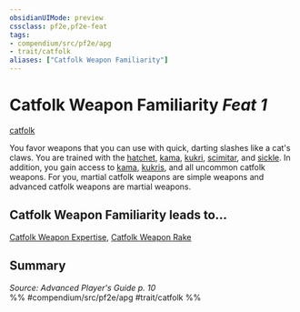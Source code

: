 ```yaml
---
obsidianUIMode: preview
cssclass: pf2e,pf2e-feat
tags:
- compendium/src/pf2e/apg
- trait/catfolk
aliases: ["Catfolk Weapon Familiarity"]
---
```

# Catfolk Weapon Familiarity  *Feat 1*  
[catfolk](rules/traits/catfolk-b1.md)  


You favor weapons that you can use with quick, darting slashes like a cat's claws. You are trained with the [hatchet](compendium/equipment/items/hatchet.md), [kama](compendium/equipment/items/kama.md), [kukri](compendium/equipment/items/kukri.md), [scimitar](compendium/equipment/items/scimitar.md), and [sickle](compendium/equipment/items/sickle.md). In addition, you gain access to [kama](compendium/equipment/items/kama.md), [kukris](compendium/equipment/items/kukri.md), and all uncommon catfolk weapons. For you, martial catfolk weapons are simple weapons and advanced catfolk weapons are martial weapons.

## Catfolk Weapon Familiarity leads to...

[Catfolk Weapon Expertise](compendium/feats/catfolk-weapon-expertise-apg.md), [Catfolk Weapon Rake](compendium/feats/catfolk-weapon-rake-apg.md)

## Summary

*Source: Advanced Player's Guide p. 10*  
%% #compendium/src/pf2e/apg #trait/catfolk %%